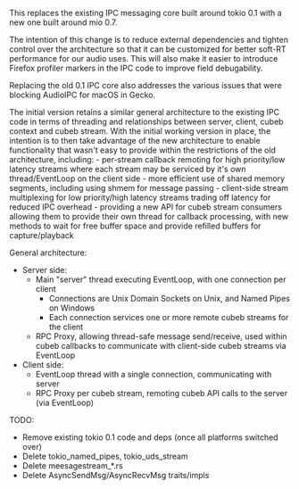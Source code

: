 This replaces the existing IPC messaging core built around tokio 0.1 with a new one built around mio 0.7.

The intention of this change is to reduce external dependencies and tighten control over the architecture so that it can be customized for better soft-RT performance for our audio uses.  This will also make it easier to introduce Firefox profiler markers in the IPC code to improve field debugability.

Replacing the old 0.1 IPC core also addresses the various issues that were blocking AudioIPC for macOS in Gecko.

The initial version retains a similar general architecture to the existing IPC code in terms of threading and relationships between server, client, cubeb context and cubeb stream.  With the initial working version in place, the intention is to then take advantage of the new architecture to enable functionality that wasn't easy to provide within the restrictions of the old architecture, including:
    - per-stream callback remoting for high priority/low latency streams
        where each stream may be serviced by it's own thread/EventLoop on the client side
    - more efficient use of shared memory segments, including using shmem for message passing
    - client-side stream multiplexing for low priority/high latency streams
        trading off latency for reduced IPC overhead
    - providing a new API for cubeb stream consumers allowing them to provide their own thread for callback processing,
      with new methods to wait for free buffer space and provide refilled buffers for capture/playback

General architecture:
- Server side:
    - Main "server" thread executing EventLoop, with one connection per client
        - Connections are Unix Domain Sockets on Unix, and Named Pipes on Windows
        - Each connection services one or more remote cubeb streams for the client
    - RPC Proxy, allowing thread-safe message send/receive, used within
        cubeb callbacks to communicate with client-side cubeb streams via EventLoop
- Client side:
    - EventLoop thread with a single connection, communicating with server
    - RPC Proxy per cubeb stream, remoting cubeb API calls to the server (via EventLoop)

TODO:
- Remove existing tokio 0.1 code and deps (once all platforms switched over)
- Delete tokio_named_pipes, tokio_uds_stream
- Delete meesagestream_*.rs
- Delete AsyncSendMsg/AsyncRecvMsg traits/impls
